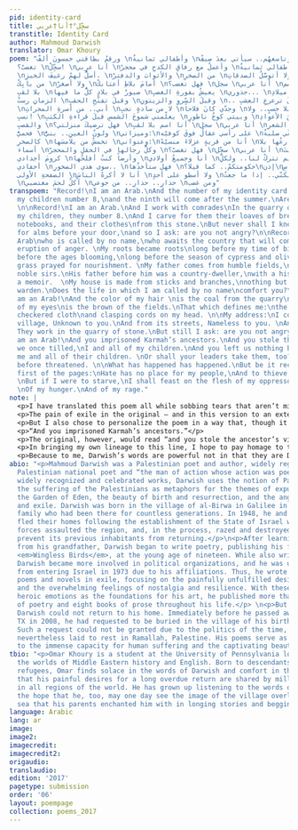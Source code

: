 ```yaml
---
pid: identity-card
title: سجِّل°†أنا†عربي
transtitle: Identity Card
author: Mahmoud Darwish
translator: Omar Khoury
poem: "ورقمُ بطاقتي خمسونَ ألفْ \nوأطفالي ثمانيةٌ \nوتاسعهُم.. سيأتي بعدَ صيفْ! \nفهلْ
  تغضبْ؟ \nسجِّلْ! \nأنا عربي \nوأعملُ مع رفاقِ الكدحِ في محجرْ \nوأطفالي ثمانيةٌ
  \nأسلُّ لهمْ رغيفَ الخبزِ، \nوالأثوابَ والدفترْ \nمن الصخرِ \nولا أتوسَّلُ الصدقاتِ
  من بابِكْ \nولا أصغرْ \nأمامَ بلاطِ أعتابكْ \nفهل تغضب؟ \nسجل \nأنا عربي \nأنا اسم
  بلا لقبِ \nصبورٌ في بلادٍ كلُّ ما فيها \nيعيشُ بفورةِ الغضبِ \nجذوري... \nقبلَ ميلادِ
  الزمانِ رستْ \nوقبلَ تفتّحِ الحقبِ \nوقبلَ السّروِ والزيتونِ \n.. وقبلَ ترعرعِ العشبِ
  \nأبي.. من أسرةِ المحراثِ \nلا من سادةٍ نجبِ \nوجدّي كانَ فلاحاً \nبلا حسبٍ.. ولا
  نسبِ! \nيعلّمني شموخَ الشمسِ قبلَ قراءةِ الكتبِ \nوبيتي كوخُ ناطورٍ \nمنَ الأعوادِ
  والقصبِ \nفهل ترضيكَ منزلتي؟ \nأنا اسم بلا لقبِ \nسجل \nأنا عربي \nولونُ الشعرِ..
  فحميٌّ \nولونُ العينِ.. بنيٌّ \nوميزاتي:\nعلى رأسي عقالٌ فوقَ كوفيّه \nوكفّي صلبةٌ
  كالصخرِ \nتخمشُ من يلامسَها \nوعنواني:\nأنا من قريةٍ عزلاءَ منسيّهْ \nشوارعُها بلا
  أسماء \nوكلُّ رجالها في الحقلِ والمحجرْ \nفهل تغضبْ؟ \nسجِّل \nأنا عربي \nسلبتَ
  كرومَ أجدادي \nوأرضاً كنتُ أفلحُها \nأنا وجميعُ أولادي \nولم تتركْ لنا.. ولكلِّ
  أحفادي \nسوى هذي الصخورِ.. \nفهل ستأخذُها \nحكومتكمْ.. كما قيلا؟\nإذن\nسجِّل.. برأسِ
  الصفحةِ الأولى \nأنا لا أكرهُ الناسَ \nولا أسطو على أحدٍ \nولكنّي.. إذا ما جعتُ
  \nآكلُ لحمَ مغتصبي \nحذارِ.. حذارِ.. من جوعي \nومن غضب"
transpoem: "Record!\nI am an Arab.\nAnd the number of my identity card is 50,000.\nAnd
  my children number 8,\nand the ninth will come after the summer.\nAre you not angry?
  \n\nRecord!\nI am an Arab.\nAnd I work with comrades\nIn the quarry of stone,\nand
  my children, they number 8.\nAnd I carve for them their loaves of bread,\ntheir
  notebooks, and their clothes\nfrom this stone.\nBut never shall I kneel \nor beg
  for alms before your door,\nand so I ask: are you not angry?\n\nRecord!\nI am the
  Arab\nwho is called by no name,\nwho awaits the country that will come\nfrom the
  eruption of anger. \nMy roots became roots\nlong before my time of birth,\nlong
  before the ages blooming,\nlong before the season of cypress and olive\nwhen the
  grass prayed for nourishment. \nMy father comes from humble fields,\nand not from
  noble sirs.\nHis father before him was a country-dweller,\nwith a history but not
  a memoir.  \nMy house is made from sticks and branches,\nnothing but a shed to the
  warden.\nDoes the life in which I am called by no name\ncomfort you?\n\nRecord!\nI
  am an Arab!\nAnd the color of my hair \nis the coal from the quarry\nand the color
  of my eyes\nis the brown of the fields.\nThat which defines me:\nthe kuffiyeh, the
  checkered cloth\nand clasping cords on my head. \n\nMy address:\nI come from the
  village, Unknown to you.\nAnd from its streets, Nameless to you. \nAnd its men?
  They work in the quarry of stone.\nBut still I ask: are you not angry?\n\nRecord!\nI
  am an Arab!\nAnd you imprisoned Karmah’s ancestors.\nAnd you stole the homeland
  we once tilled,\nI and all of my children.\nAnd you left us nothing but pebbles,\nfor
  me and all of their children. \nOr shall your leaders take them, too?\nAs they had
  before threatened. \n\nWhat has happened has happened.\nBut be it recorded in the
  first of the pages:\nHate has no place for my people,\nAnd to thieve is the same.
  \nBut if I were to starve,\nI shall feast on the flesh of my oppressor. \nBeware.\nBeware.
  \nOf my hunger.\nAnd of my rage."
note: |
  <p>I have translated this poem all while sobbing tears that aren’t mine. The process of translation is as painful as it is beautiful, and I only hope to have given these words of suffering and defiance the justice to be heard that they so solemnly deserve, and I am sorry if they have not done as such.</p>
  <p>The pain of exile in the original — and in this version to an extent — is palpable, but the resilience of the human spirit, in all of its passivity, is inspiring. In this poem, I choose to focus not on regret, but on resistance, not on sorrow, but on struggle. I chose to do this because of the first time these words were spoken: boldly in front of a thunderous audience in a Nazareth movie house in May 1965. This declaration served as an historic extolment of the Arab world and reverberated a uniting pride in Arabism.</p>
  <p>But I also chose to personalize the poem in a way that, though it betrays the original, allows for a dimension exposing my own identity. Towards the end of the poem, I translate a line as: </p>
  <p>“And you imprisoned Karmah’s ancestors.”</p>
  <p>The original, however, would read “and you stole the ancestor’s vineyards.” In Arabic, the word for “vineyard” is spoken as “<em>karmah</em>,” which also happens to be the name of my sister.</p>
  <p>In bringing my own lineage to this line, I hope to pay homage to the grief associated with the tragic theft of sacred human life that occurred in my family and in the millions of others suffering as a result of displacement and dehumanization. I hope to codify not just the courage of the Arab in the poem, but the resilience of the human spirit with which we are all blessed.</p>
  <p>Because to me, Darwish’s words are powerful not in that they are Darwish’s alone, but in that they are also those my father poetically recites as he drinks his morning coffee and those my mother beautifully sung as she nursed us to health that reveal the foundation of my pride in being a Palestinian living in America.</p>
abio: "<p>Mahmoud Darwish was a Palestinian poet and author, widely regarded as the
  Palestinian national poet and “the man of action whose action was poetry.” In his
  widely recognized and celebrated works, Darwish uses the notion of Palestine and
  the suffering of the Palestinians as metaphors for the themes of expulsion from
  the Garden of Eden, the beauty of birth and resurrection, and the anguish of dispossession
  and exile. Darwish was born in the village of al-Birwa in Galilee in 1941 to a landed
  family who had been there for countless generations. In 1948, he and his family
  fled their homes following the establishment of the State of Israel when Israeli
  forces assaulted the region, and, in the process, razed and destroyed the town to
  prevent its previous inhabitants from returning.</p>\n<p>After learning how to read
  from his grandfather, Darwish began to write poetry, publishing his first book,
  <em>Wingless Birds</em>, at the young age of nineteen. While also writing poetry,
  Darwish became more involved in political organizations, and he was ultimately banned
  from entering Israel in 1973 due to his affiliations. Thus, he wrote most of his
  poems and novels in exile, focusing on the painfully unfulfilled desire to return
  and the overwhelming feelings of nostalgia and resilience. With these tragic yet
  heroic emotions as the foundations for his art, he published more than thirty volumes
  of poetry and eight books of prose throughout his life.</p> \n<p>But even in death,
  Darwish could not return to his home. Immediately before he passed away in Houston,
  TX in 2008, he had requested to be buried in the village of his birth, al-Birwa.
  Such a request could not be granted due to the politics of the time, and he was
  nevertheless laid to rest in Ramallah, Palestine. His poems serve as a testament
  to the immense capacity for human suffering and the captivating beauty in resilience.</p>\n"
tbio: "<p>Omar Khoury is a student at the University of Pennsylvania lost between
  the worlds of Middle Eastern history and English. Born to descendants of Palestinian
  refugees, Omar finds solace in the words of Darwish and comfort in the recognition
  that his painful desires for a long overdue return are shared by millions of people
  in all regions of the world. He has grown up listening to the words of Darwish in
  the hope that he, too, may one day see the image of the village overlooking the
  sea that his parents enchanted him with in longing stories and begging prayers.</p>"
language: Arabic
lang: ar
image:
image2:
imagecredit:
imagecredit2:
origaudio:
translaudio:
edition: '2017'
pagetype: submission
order: '06'
layout: poempage
collection: poems_2017
---
```

